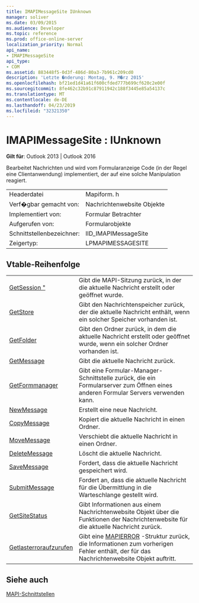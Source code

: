 ```yaml
---
title: IMAPIMessageSite IUnknown
manager: soliver
ms.date: 03/09/2015
ms.audience: Developer
ms.topic: reference
ms.prod: office-online-server
localization_priority: Normal
api_name:
- IMAPIMessageSite
api_type:
- COM
ms.assetid: 883448f5-0d3f-486d-80a3-7b961c209cd0
description: 'Letzte �nderung: Montag, 9. M�rz 2015'
ms.openlocfilehash: bf21ed1d41a61f600cfded777b699cf620c2e00f
ms.sourcegitcommit: 8fe462c32b91c87911942c188f3445e85a54137c
ms.translationtype: MT
ms.contentlocale: de-DE
ms.lasthandoff: 04/23/2019
ms.locfileid: "32321350"
---
```

# <a name="imapimessagesite--iunknown"></a>IMAPIMessageSite : IUnknown

  
  
**Gilt für**: Outlook 2013 | Outlook 2016 
  
Bearbeitet Nachrichten und wird vom Formularanzeige Code (in der Regel eine Clientanwendung) implementiert, der auf eine solche Manipulation reagiert.
  
|||
|:-----|:-----|
|Headerdatei  <br/> |Mapiform. h  <br/> |
|Verf�gbar gemacht von:  <br/> |Nachrichtenwebsite Objekte  <br/> |
|Implementiert von:  <br/> |Formular Betrachter  <br/> |
|Aufgerufen von:  <br/> |Formularobjekte  <br/> |
|Schnittstellenbezeichner:  <br/> |IID_IMAPIMessageSite  <br/> |
|Zeigertyp:  <br/> |LPMAPIMESSAGESITE  <br/> |
   
## <a name="vtable-order"></a>Vtable-Reihenfolge

|||
|:-----|:-----|
|[GetSession "](imapimessagesite-getsession.md) <br/> |Gibt die MAPI-Sitzung zurück, in der die aktuelle Nachricht erstellt oder geöffnet wurde.  <br/> |
|[GetStore](imapimessagesite-getstore.md) <br/> |Gibt den Nachrichtenspeicher zurück, der die aktuelle Nachricht enthält, wenn ein solcher Speicher vorhanden ist.  <br/> |
|[GetFolder](imapimessagesite-getfolder.md) <br/> |Gibt den Ordner zurück, in dem die aktuelle Nachricht erstellt oder geöffnet wurde, wenn ein solcher Ordner vorhanden ist.  <br/> |
|[GetMessage](imapimessagesite-getmessage.md) <br/> |Gibt die aktuelle Nachricht zurück.  <br/> |
|[GetFormmanager](imapimessagesite-getformmanager.md) <br/> |Gibt eine Formular-Manager-Schnittstelle zurück, die ein Formularserver zum Öffnen eines anderen Formular Servers verwenden kann.  <br/> |
|[NewMessage](imapimessagesite-newmessage.md) <br/> |Erstellt eine neue Nachricht.  <br/> |
|[CopyMessage](imapimessagesite-copymessage.md) <br/> |Kopiert die aktuelle Nachricht in einen Ordner.  <br/> |
|[MoveMessage](imapimessagesite-movemessage.md) <br/> |Verschiebt die aktuelle Nachricht in einen Ordner.  <br/> |
|[DeleteMessage](imapimessagesite-deletemessage.md) <br/> |Löscht die aktuelle Nachricht.  <br/> |
|[SaveMessage](imapimessagesite-savemessage.md) <br/> |Fordert, dass die aktuelle Nachricht gespeichert wird.  <br/> |
|[SubmitMessage](imapimessagesite-submitmessage.md) <br/> |Fordert an, dass die aktuelle Nachricht für die Übermittlung in die Warteschlange gestellt wird.  <br/> |
|[GetSiteStatus](imapimessagesite-getsitestatus.md) <br/> |Gibt Informationen aus einem Nachrichtenwebsite Objekt über die Funktionen der Nachrichtenwebsite für die aktuelle Nachricht zurück.  <br/> |
|[Getlasterroraufzurufen](imapimessagesite-getlasterror.md) <br/> |Gibt eine [MAPIERROR](mapierror.md) -Struktur zurück, die Informationen zum vorherigen Fehler enthält, der für das Nachrichtenwebsite Objekt auftritt.  <br/> |
   
## <a name="see-also"></a>Siehe auch



[MAPI-Schnittstellen](mapi-interfaces.md)

